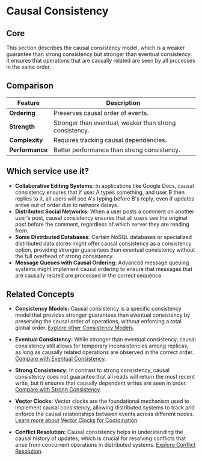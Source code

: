 # Causal Consistency

## Core

This section describes the causal consistency model, which is a weaker guarantee than strong consistency but stronger than eventual consistency. It ensures that operations that are causally related are seen by all processes in the same order.

## Comparison

| Feature | Description |
|---|---|
| **Ordering** | Preserves causal order of events. |
| **Strength** | Stronger than eventual, weaker than strong consistency. |
| **Complexity** | Requires tracking causal dependencies. |
| **Performance** | Better performance than strong consistency. |

## Which service use it?

-   **Collaborative Editing Systems:** In applications like Google Docs, causal consistency ensures that if user A types something, and user B then replies to it, all users will see A's typing before B's reply, even if updates arrive out of order due to network delays.
-   **Distributed Social Networks:** When a user posts a comment on another user's post, causal consistency ensures that all users see the original post before the comment, regardless of which server they are reading from.
-   **Some Distributed Databases:** Certain NoSQL databases or specialized distributed data stores might offer causal consistency as a consistency option, providing stronger guarantees than eventual consistency without the full overhead of strong consistency.
-   **Message Queues with Causal Ordering:** Advanced message queuing systems might implement causal ordering to ensure that messages that are causally related are processed in the correct sequence.

## Related Concepts

-   **Consistency Models:** Causal consistency is a specific consistency model that provides stronger guarantees than eventual consistency by preserving the causal order of operations, without enforcing a total global order. [Explore other Consistency Models](../README.md).

-   **Eventual Consistency:** While stronger than eventual consistency, causal consistency still allows for temporary inconsistencies among replicas, as long as causally related operations are observed in the correct order. [Compare with Eventual Consistency](../eventual-consistency/README.md).

-   **Strong Consistency:** In contrast to strong consistency, causal consistency does not guarantee that all reads will return the most recent write, but it ensures that causally dependent writes are seen in order. [Compare with Strong Consistency](../strong-consistency/README.md).

-   **Vector Clocks:** Vector clocks are the foundational mechanism used to implement causal consistency, allowing distributed systems to track and enforce the causal relationships between events across different nodes. [Learn more about Vector Clocks for Coordination](../../coordination/vector-clock/README.md).

-   **Conflict Resolution:** Causal consistency helps in understanding the causal history of updates, which is crucial for resolving conflicts that arise from concurrent operations in distributed systems. [Explore Conflict Resolution](../../conflict-resolution/README.md).
